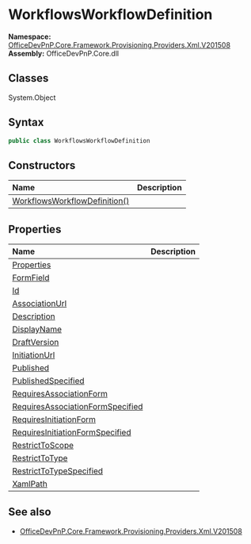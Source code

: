 # WorkflowsWorkflowDefinition

**Namespace:** [OfficeDevPnP.Core.Framework.Provisioning.Providers.Xml.V201508](OfficeDevPnP.Core.Framework.Provisioning.Providers.Xml.V201508.md)  
**Assembly:** OfficeDevPnP.Core.dll  
## Classes
System.Object  
## Syntax
```C#
public class WorkflowsWorkflowDefinition
```
## Constructors
|**Name**|**Description**|
|:-----|:-----|
| [WorkflowsWorkflowDefinition()](WorkflowsWorkflowDefinitionconstructor1details.md) | 
## Properties
|**Name**|**Description**|
|:-----|:-----|
| [Properties](WorkflowsWorkflowDefinition.Properties.md) | 
| [FormField](WorkflowsWorkflowDefinition.FormField.md) | 
| [Id](WorkflowsWorkflowDefinition.Id.md) | 
| [AssociationUrl](WorkflowsWorkflowDefinition.AssociationUrl.md) | 
| [Description](WorkflowsWorkflowDefinition.Description.md) | 
| [DisplayName](WorkflowsWorkflowDefinition.DisplayName.md) | 
| [DraftVersion](WorkflowsWorkflowDefinition.DraftVersion.md) | 
| [InitiationUrl](WorkflowsWorkflowDefinition.InitiationUrl.md) | 
| [Published](WorkflowsWorkflowDefinition.Published.md) | 
| [PublishedSpecified](WorkflowsWorkflowDefinition.PublishedSpecified.md) | 
| [RequiresAssociationForm](WorkflowsWorkflowDefinition.RequiresAssociationForm.md) | 
| [RequiresAssociationFormSpecified](WorkflowsWorkflowDefinition.RequiresAssociationFormSpecified.md) | 
| [RequiresInitiationForm](WorkflowsWorkflowDefinition.RequiresInitiationForm.md) | 
| [RequiresInitiationFormSpecified](WorkflowsWorkflowDefinition.RequiresInitiationFormSpecified.md) | 
| [RestrictToScope](WorkflowsWorkflowDefinition.RestrictToScope.md) | 
| [RestrictToType](WorkflowsWorkflowDefinition.RestrictToType.md) | 
| [RestrictToTypeSpecified](WorkflowsWorkflowDefinition.RestrictToTypeSpecified.md) | 
| [XamlPath](WorkflowsWorkflowDefinition.XamlPath.md) | 
## See also
- [OfficeDevPnP.Core.Framework.Provisioning.Providers.Xml.V201508](OfficeDevPnP.Core.Framework.Provisioning.Providers.Xml.V201508.md)
